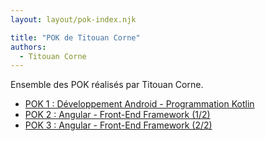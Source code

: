 ```yaml
---
layout: layout/pok-index.njk

title: "POK de Titouan Corne"
authors:
  - Titouan Corne
---
```


Ensemble des POK réalisés par Titouan Corne.

- [POK 1 : Développement Android - Programmation Kotlin](./temps-1)
- [POK 2 : Angular - Front-End Framework (1/2)](./temps-2)
- [POK 3 : Angular - Front-End Framework (2/2)](./temps-3)

